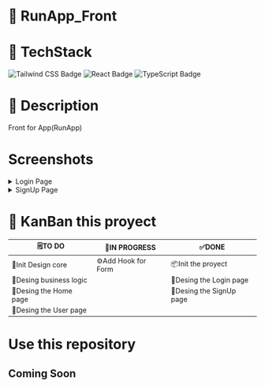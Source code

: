 # 👟 RunApp_Front

# 🧠 TechStack

<div display="flex">

![Tailwind CSS Badge](https://img.shields.io/badge/Tailwind%20CSS-06B6D4?logo=tailwindcss&logoColor=fff&style=for-the-badge)
![React Badge](https://img.shields.io/badge/React-61DAFB?logo=react&logoColor=000&style=for-the-badge)
![TypeScript Badge](https://img.shields.io/badge/TypeScript-3178C6?logo=typescript&logoColor=fff&style=for-the-badge)

</div>

# 📖 Description 

Front for App(RunApp)

# Screenshots

<details>
<summary>Login Page</summary>
<br>
<img src="./images/loginv2.png"/>
</details>

<details>
<summary>SignUp Page</summary>
<br>
<img src="./images/signupv1.png"/>
</details>


# 📑 KanBan this proyect 

| 🗒️TO DO | 🔨IN PROGRESS|✅DONE|
| --------------- | --------------- | --------------- |
|📁Init Design core  | ⚙️Add Hook for Form |📦Init the proyect|
|🧾Desing business logic  | |🎨Desing the Login page   |
|🎨Desing the Home page | |🎨Desing the SignUp page   |
|🎨Desing the User page | | |


# Use this repository

## Coming Soon
